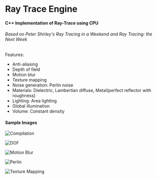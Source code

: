 # Ray Trace Engine
#### C++ Implementation of Ray-Trace using CPU

###### Based on Peter Shirley's _Ray Tracing in a Weekend_ and _Ray Tracing: the Next Week_

Features:
- Anti-aliasing
- Depth of field
- Motion blur
- Texture mapping
- Noise generation: Perlin noise
- Materials: Dielectric, Lambertian diffuse, Metal(perfect reflector with roughness)
- Lighting: Area lighting 
- Global illumination
- Volume: Constant density

#### Sample Images

![Compilation](https://github.com/anthony-halim/ray-trace/tree/master/sample_pictures/Compilation.png)

![DOF](https://github.com/anthony-halim/ray-trace/tree/master/sample_pictures/fardof.png)

![Motion Blur](https://github.com/anthony-halim/ray-trace/tree/master/sample_pictures/motionblur.png)

![Perlin](https://github.com/anthony-halim/ray-trace/tree/master/sample_pictures/perlin.png)

![Texture Mapping](https://github.com/anthony-halim/ray-trace/tree/master/sample_pictures/texture.png)

